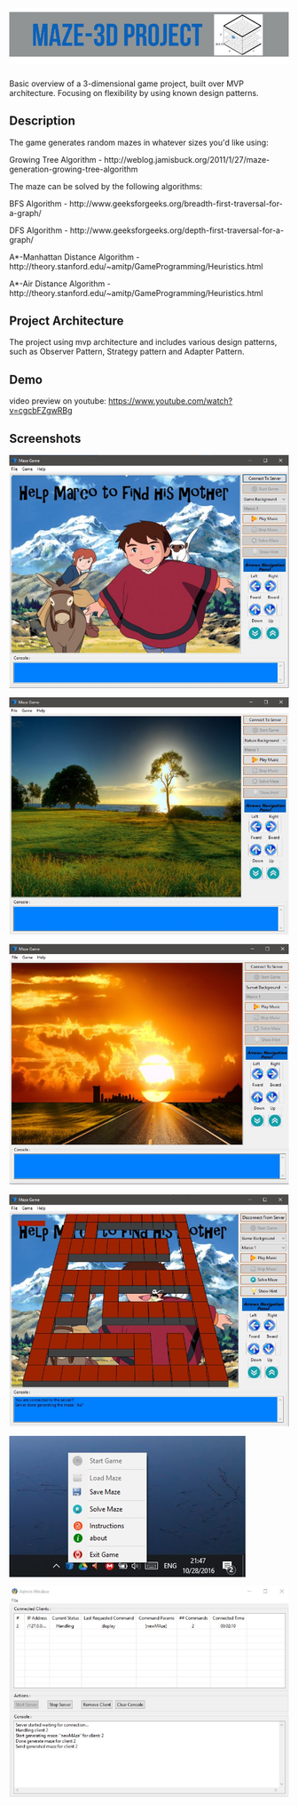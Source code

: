 # ![pageres](media/headline.JPG)

Basic overview of a 3-dimensional game project, built over MVP architecture. Focusing on flexibility by using known design patterns.


## Description

The game generates random mazes in whatever sizes you'd like using:
<dl>
  <dt>Growing Tree Algorithm - http://weblog.jamisbuck.org/2011/1/27/maze-generation-growing-tree-algorithm </dt>
</dl>

The maze can be solved by the following algorithms:

<dl>
  <dt>BFS Algorithm - http://www.geeksforgeeks.org/breadth-first-traversal-for-a-graph/ </dt>
</dl>

<dl>
  <dt>DFS Algorithm - http://www.geeksforgeeks.org/depth-first-traversal-for-a-graph/ </dt>
</dl>

<dl>
  <dt>A*-Manhattan Distance Algorithm - http://theory.stanford.edu/~amitp/GameProgramming/Heuristics.html </dt>
</dl>

<dl>
  <dt>A*-Air Distance Algorithm - http://theory.stanford.edu/~amitp/GameProgramming/Heuristics.html </dt>
</dl>

## Project Architecture

The project using mvp architecture and  includes various design patterns, such as Observer Pattern, Strategy pattern and Adapter Pattern.

## Demo

video preview on youtube: https://www.youtube.com/watch?v=cgcbFZgwRBg

## Screenshots
![My image](media/1.jpg)

![My image](media/2.jpg)

![My image](media/3.jpg)

![My image](media/4.jpg)

![My image](media/5.jpg)

![My image](media/6.jpg)




